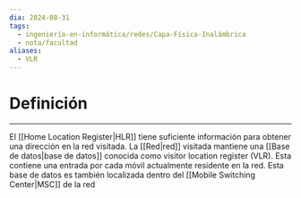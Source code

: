 ```yaml
---
dia: 2024-08-31
tags:
  - ingeniería-en-informática/redes/Capa-Física-Inalámbrica
  - nota/facultad
aliases:
  - VLR
---
```

# Definición
---
El [[Home Location Register|HLR]] tiene suficiente información para obtener una dirección en la red visitada. La [[Red|red]] visitada mantiene una [[Base de datos|base de datos]] conocida como visitor location register (VLR). Esta contiene una entrada por cada móvil actualmente residente en la red. Esta base de datos es también localizada dentro del [[Mobile Switching Center|MSC]] de la red